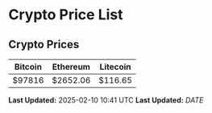 # Crypto Price List

## Crypto Prices
| Bitcoin | Ethereum | Litecoin |
| ------- | -------- | -------- |
| $97816 | $2652.06 | $116.65 |
**Last Updated:** 2025-02-10 10:41 UTC
**Last Updated:** $DATE$
